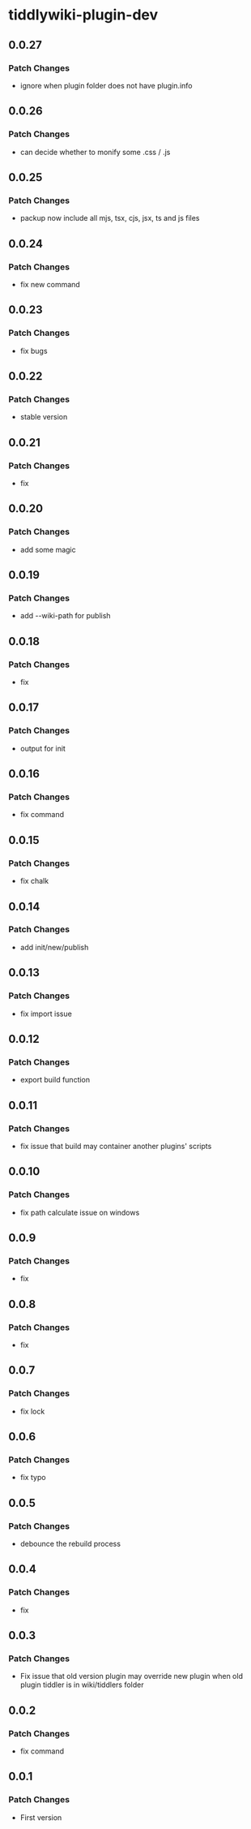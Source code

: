 # tiddlywiki-plugin-dev

## 0.0.27

### Patch Changes

- ignore when plugin folder does not have plugin.info

## 0.0.26

### Patch Changes

- can decide whether to monify some .css / .js

## 0.0.25

### Patch Changes

- packup now include all mjs, tsx, cjs, jsx, ts and js files

## 0.0.24

### Patch Changes

- fix new command

## 0.0.23

### Patch Changes

- fix bugs

## 0.0.22

### Patch Changes

- stable version

## 0.0.21

### Patch Changes

- fix

## 0.0.20

### Patch Changes

- add some magic

## 0.0.19

### Patch Changes

- add --wiki-path for publish

## 0.0.18

### Patch Changes

- fix

## 0.0.17

### Patch Changes

- output for init

## 0.0.16

### Patch Changes

- fix command

## 0.0.15

### Patch Changes

- fix chalk

## 0.0.14

### Patch Changes

- add init/new/publish

## 0.0.13

### Patch Changes

- fix import issue

## 0.0.12

### Patch Changes

- export build function

## 0.0.11

### Patch Changes

- fix issue that build may container another plugins' scripts

## 0.0.10

### Patch Changes

- fix path calculate issue on windows

## 0.0.9

### Patch Changes

- fix

## 0.0.8

### Patch Changes

- fix

## 0.0.7

### Patch Changes

- fix lock

## 0.0.6

### Patch Changes

- fix typo

## 0.0.5

### Patch Changes

- debounce the rebuild process

## 0.0.4

### Patch Changes

- fix

## 0.0.3

### Patch Changes

- Fix issue that old version plugin may override new plugin when old plugin tiddler is in wiki/tiddlers folder

## 0.0.2

### Patch Changes

- fix command

## 0.0.1

### Patch Changes

- First version
